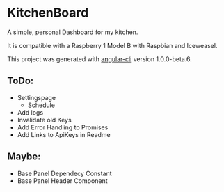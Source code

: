 # KitchenBoard

A simple, personal Dashboard for my kitchen.

It is compatible with a Raspberry 1 Model B with Raspbian and Iceweasel.

This project was generated with [angular-cli](https://github.com/angular/angular-cli) version 1.0.0-beta.6.

## ToDo:
- Settingspage
  - Schedule
- Add logs
- Invalidate old Keys
- Add Error Handling to Promises
- Add Links to ApiKeys in Readme

## Maybe:
- Base Panel Dependecy Constant
- Base Panel Header Component
